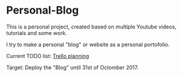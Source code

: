 # Personal-Blog
This is a personal project, created based on multiple Youtube videos, tutorials and some work.

I try to make a personal "blog" or website as a personal portofolio.

Current TODO list: 
[Trello planning](https://trello.com/b/ZMuFKhb6/blog-personal-project)

Target: Deploy the "Blog" until 31st of Octomber 2017.